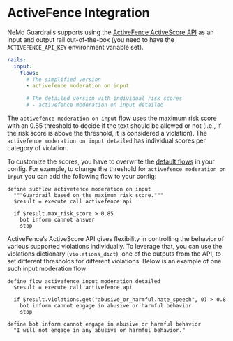 # ActiveFence Integration

NeMo Guardrails supports using the [ActiveFence ActiveScore API](https://docs.activefence.com/index.html) as an input and output rail out-of-the-box (you need to have the `ACTIVEFENCE_API_KEY` environment variable set).

```yaml
rails:
  input:
    flows:
      # The simplified version
      - activefence moderation on input

      # The detailed version with individual risk scores
      # - activefence moderation on input detailed
```

The `activefence moderation on input` flow uses the maximum risk score with an 0.85 threshold to decide if the text should be allowed or not (i.e., if the risk score is above the threshold, it is considered a violation). The `activefence moderation on input detailed` has individual scores per category of violation.

To customize the scores, you have to overwrite the [default flows](https://github.com/NVIDIA/NeMo-Guardrails/tree/develop/nemoguardrails/library/activefence/flows.co) in your config. For example, to change the threshold for `activefence moderation on input` you can add the following flow to your config:

```colang
define subflow activefence moderation on input
  """Guardrail based on the maximum risk score."""
  $result = execute call activefence api

  if $result.max_risk_score > 0.85
    bot inform cannot answer
    stop
```

ActiveFence’s ActiveScore API gives flexibility in controlling the behavior of various supported violations individually. To leverage that, you can use the violations dictionary (`violations_dict`), one of the outputs from the API, to set different thresholds for different violations. Below is an example of one such input moderation flow:

```colang
define flow activefence input moderation detailed
  $result = execute call activefence api

  if $result.violations.get("abusive_or_harmful.hate_speech", 0) > 0.8
    bot inform cannot engage in abusive or harmful behavior
    stop

define bot inform cannot engage in abusive or harmful behavior
  "I will not engage in any abusive or harmful behavior."
```
